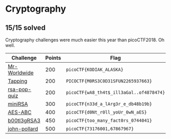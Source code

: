 # Cryptography
## 15/15 solved

Cryptography challenges were much easier this year than picoCTF2018. Oh well.

|Challenge|Points|Flag|
|---------|------|----|
|[Mr-Worldwide](Mr-Worldwide/README.md)|200|`picoCTF{KODIAK_ALASKA}`|
|[Tapping](Tapping/README.md)|200|`PICOCTF{M0RS3C0D31SFUN2265937663}`|
|[rsa-pop-quiz](rsa-pop-quiz/README.md)|200|`picoCTF{wA8_th4t$_ill3aGal..of4878474}`|
|[miniRSA](miniRSA/README.md)|300|`picoCTF{n33d_a_lArg3r_e_db48b19b}`|
|[AES-ABC](AES-ABC/README.md)|400|`picoCTF{d0Nt_r0ll_yoUr_0wN_aES}`|
|[b00tl3gRSA3](b00tl3gRSA3/README.md)|450|`picoCTF{too_many_fact0rs_0744041}`|
|[john-pollard](john-pollard/README.md)|500|`picoCTF{73176001,67867967}`|
